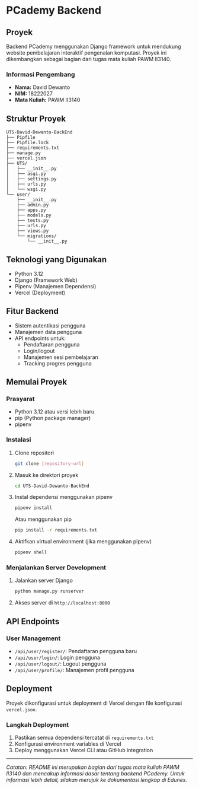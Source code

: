 # PCademy Backend

## Proyek
Backend PCademy menggunakan Django framework untuk mendukung website pembelajaran interaktif pengenalan komputasi. Proyek ini dikembangkan sebagai bagian dari tugas mata kuliah PAWM II3140.

### Informasi Pengembang
- **Nama:** David Dewanto
- **NIM:** 18222027
- **Mata Kuliah:** PAWM II3140

## Struktur Proyek
```
UTS-David-Dewanto-BackEnd
├── Pipfile
├── Pipfile.lock
├── requirements.txt
├── manage.py
├── vercel.json
├── UTS/
│   ├── __init__.py
│   ├── asgi.py
│   ├── settings.py
│   ├── urls.py
│   └── wsgi.py
└── user/
    ├── __init__.py
    ├── admin.py
    ├── apps.py
    ├── models.py
    ├── tests.py
    ├── urls.py
    ├── views.py
    └── migrations/
        └── __init__.py
```

## Teknologi yang Digunakan
- Python 3.12
- Django (Framework Web)
- Pipenv (Manajemen Dependensi)
- Vercel (Deployment)

## Fitur Backend
- Sistem autentikasi pengguna
- Manajemen data pengguna
- API endpoints untuk:
  - Pendaftaran pengguna
  - Login/logout
  - Manajemen sesi pembelajaran
  - Tracking progres pengguna

## Memulai Proyek

### Prasyarat
- Python 3.12 atau versi lebih baru
- pip (Python package manager)
- pipenv

### Instalasi
1. Clone repositori
   ```bash
   git clone [repository-url]
   ```

2. Masuk ke direktori proyek
   ```bash
   cd UTS-David-Dewanto-BackEnd
   ```

3. Instal dependensi menggunakan pipenv
   ```bash
   pipenv install
   ```
   
   Atau menggunakan pip
   ```bash
   pip install -r requirements.txt
   ```

4. Aktifkan virtual environment (jika menggunakan pipenv)
   ```bash
   pipenv shell
   ```

### Menjalankan Server Development
1. Jalankan server Django
   ```bash
   python manage.py runserver
   ```
2. Akses server di `http://localhost:8000`

## API Endpoints

### User Management
- `/api/user/register/`: Pendaftaran pengguna baru
- `/api/user/login/`: Login pengguna
- `/api/user/logout/`: Logout pengguna
- `/api/user/profile/`: Manajemen profil pengguna

## Deployment
Proyek dikonfigurasi untuk deployment di Vercel dengan file konfigurasi `vercel.json`.

### Langkah Deployment
1. Pastikan semua dependensi tercatat di `requirements.txt`
2. Konfigurasi environment variables di Vercel
3. Deploy menggunakan Vercel CLI atau GitHub integration

---

*Catatan: README ini merupakan bagian dari tugas mata kuliah PAWM II3140 dan mencakup informasi dasar tentang backend PCademy. Untuk informasi lebih detail, silakan merujuk ke dokumentasi lengkap di Edunex.*
